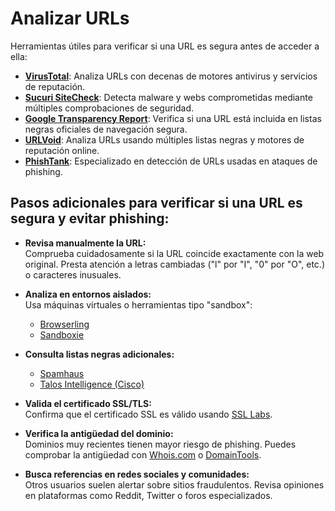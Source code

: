 # Analizar URLs

Herramientas útiles para verificar si una URL es segura antes de acceder a ella:

- [**VirusTotal**](https://www.virustotal.com/): Analiza URLs con decenas de motores antivirus y servicios de reputación.
- [**Sucuri SiteCheck**](https://sitecheck.sucuri.net/): Detecta malware y webs comprometidas mediante múltiples comprobaciones de seguridad.
- [**Google Transparency Report**](https://transparencyreport.google.com/safe-browsing/search): Verifica si una URL está incluida en listas negras oficiales de navegación segura.
- [**URLVoid**](https://www.urlvoid.com/): Analiza URLs usando múltiples listas negras y motores de reputación online.
- [**PhishTank**](https://www.phishtank.com/): Especializado en detección de URLs usadas en ataques de phishing.

## Pasos adicionales para verificar si una URL es segura y evitar phishing:

- **Revisa manualmente la URL:**  
  Comprueba cuidadosamente si la URL coincide exactamente con la web original. Presta atención a letras cambiadas ("l" por "I", "0" por "O", etc.) o caracteres inusuales.

- **Analiza en entornos aislados:**  
  Usa máquinas virtuales o herramientas tipo "sandbox":
  - [Browserling](https://www.browserling.com/)
  - [Sandboxie](https://sandboxie-plus.com/)

- **Consulta listas negras adicionales:**  
  - [Spamhaus](https://check.spamhaus.org/)
  - [Talos Intelligence (Cisco)](https://talosintelligence.com/reputation_center)

- **Valida el certificado SSL/TLS:**  
  Confirma que el certificado SSL es válido usando [SSL Labs](https://www.ssllabs.com/ssltest/).

- **Verifica la antigüedad del dominio:**  
  Dominios muy recientes tienen mayor riesgo de phishing. Puedes comprobar la antigüedad con [Whois.com](https://www.whois.com/) o [DomainTools](https://whois.domaintools.com/).

- **Busca referencias en redes sociales y comunidades:**  
  Otros usuarios suelen alertar sobre sitios fraudulentos. Revisa opiniones en plataformas como Reddit, Twitter o foros especializados.

